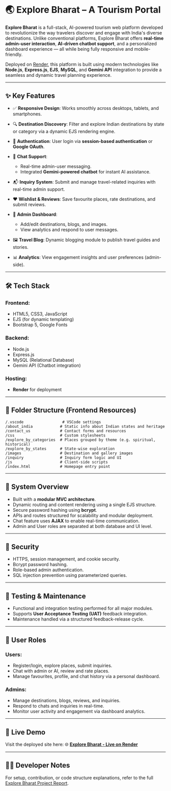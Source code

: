 # 🌏 Explore Bharat – A Tourism Portal

**Explore Bharat** is a full-stack, AI-powered tourism web platform developed to revolutionize the way travelers discover and engage with India's diverse destinations. Unlike conventional platforms, Explore Bharat offers **real-time admin-user interaction**, **AI-driven chatbot support**, and a personalized dashboard experience — all while being fully responsive and mobile-friendly.

Deployed on [Render](https://explore-bharat-2q4n.onrender.com/), this platform is built using modern technologies like **Node.js**, **Express.js**, **EJS**, **MySQL**, and **Gemini API** integration to provide a seamless and dynamic travel planning experience.

---

## ✨ Key Features

* ✅ **Responsive Design**: Works smoothly across desktops, tablets, and smartphones.
* 🔍 **Destination Discovery**: Filter and explore Indian destinations by state or category via a dynamic EJS rendering engine.
* 🔐 **Authentication**: User login via **session-based authentication** or **Google OAuth**.
* 💬 **Chat Support**:

  * Real-time admin-user messaging.
  * Integrated **Gemini-powered chatbot** for instant AI assistance.
* 📬 **Inquiry System**: Submit and manage travel-related inquiries with real-time admin support.
* ❤️ **Wishlist & Reviews**: Save favourite places, rate destinations, and submit reviews.
* 📝 **Admin Dashboard**:

  * Add/edit destinations, blogs, and images.
  * View analytics and respond to user messages.
* 🖼️ **Travel Blog**: Dynamic blogging module to publish travel guides and stories.
* 📊 **Analytics**: View engagement insights and user preferences (admin-side).

---

## 🛠️ Tech Stack

### Frontend:

* HTML5, CSS3, JavaScript
* EJS (for dynamic templating)
* Bootstrap 5, Google Fonts

### Backend:

* Node.js
* Express.js
* MySQL (Relational Database)
* Gemini API (Chatbot integration)

### Hosting:

* **Render** for deployment

---

## 📁 Folder Structure (Frontend Resources)

```
/.vscode                 # VSCode settings
/about_india            # Static info about Indian states and heritage
/contact_us             # Contact forms and resources
/css                    # Custom stylesheets
/explore_by_categories  # Places grouped by theme (e.g. spiritual, historical)
/explore_by_states      # State-wise exploration
/images                 # Destination and gallery images
/inquiry                # Inquiry form logic and UI
/js                     # Client-side scripts
/index.html             # Homepage entry point
```

---

## 📌 System Overview

* Built with a **modular MVC architecture**.
* Dynamic routing and content rendering using a single EJS structure.
* Secure password hashing using **bcrypt**.
* APIs and routes structured for scalability and modular deployment.
* Chat feature uses **AJAX** to enable real-time communication.
* Admin and User roles are separated at both database and UI level.

---

## 🔐 Security

* HTTPS, session management, and cookie security.
* Bcrypt password hashing.
* Role-based admin authentication.
* SQL injection prevention using parameterized queries.

---

## 🧪 Testing & Maintenance

* Functional and integration testing performed for all major modules.
* Supports **User Acceptance Testing (UAT)** feedback integration.
* Maintenance handled via a structured feedback-release cycle.

---

## 📱 User Roles

### Users:

* Register/login, explore places, submit inquiries.
* Chat with admin or AI, review and rate places.
* Manage favourites, profile, and chat history via a personal dashboard.

### Admins:

* Manage destinations, blogs, reviews, and inquiries.
* Respond to chats and inquiries in real-time.
* Monitor user activity and engagement via dashboard analytics.

---

## 🔗 Live Demo

Visit the deployed site here:
🌐 [**Explore Bharat - Live on Render**](https://explore-bharat-2q4n.onrender.com/)

---

## 👨‍💻 Developer Notes

For setup, contribution, or code structure explanations, refer to the full [Explore Bharat Project Report](mailto:divy1544@gmail.com).
